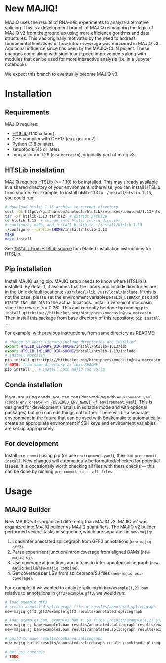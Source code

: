 # New MAJIQ!

MAJIQ uses the results of RNA-seq experiments to analyze alternative splicing.
This is a development branch of MAJIQ reimagining the logic of MAJIQ v2 from
the ground up using more efficient algorithms and data structures.
This was originally motivated by the need to address fundamental limitations of
how intron coverage was measured in MAJIQ v2.
Additional influence since has been by the MAJIQ-CLIN project.
These changes come along with significant speed improvements along with modules
that can be used for more interactive analysis (i.e. in a Jupyter notebook).

We expect this branch to eventually become MAJIQ v3.


# Installation

## Requirements

MAJIQ requires:

+ [HTSLib][htslib-src] (1.10 or later).
+ C++ compiler with C++17 (e.g. gcc >= 7)
+ Python (3.8 or later).
+ setuptools (45 or later).
+ moccasin >= 0.26 (`new_moccasin`), originally part of majiq v3.


## HTSLib installation

MAJIQ requires [HTSLib][htslib-src] (>= 1.10) to be installed.
This may already available in a shared directory of your environment,
otherwise, you can install HTSLib from source.
For example, to install htslib-1.13 to `~/install/htslib-1.13`, you could run:

```bash
# download htslib 1.13 archive to current directory
curl -OL https://github.com/samtools/htslib/releases/download/1.13/htslib-1.13.tar.bz2
tar -xf htslib-1.13.tar.bz2  # extract archive
cd htslib-1.13  # change into htslib source directory
# configure, make, and install htslib to ~/install/htslib-1.13
./configure --prefix=$HOME/install/htslib-1.13
make
make install
```

See [`INSTALL` from HTSLib source][htslib-install] for detailed installation
instructions for HTSLib.

   [htslib-src]: https://github.com/samtools/htslib/releases
   [htslib-install]: https://raw.githubusercontent.com/samtools/htslib/1.13/INSTALL


## Pip installation

Install MAJIQ using pip.
MAJIQ setup needs to know where HTSLib is installed.
By default, it assumes that the library and include directories are in the Unix
default locations: `/usr/local/lib`, `/usr/local/include`.
If this is not the case, please set the environment variables
`HTSLIB_LIBRARY_DIR` and `HTSLIB_INCLUDE_DIR` to the actual locations.
Install a version of moccasin since the rewrite (>= 0.26). This can currently
be done by running
`pip install git+https://bitbucket.org/biociphers/moccasin@new_moccasin`.
Then install this package from base directory of this repository:
`pip install .`.

For example, with previous instructions, from same directory as README:

```bash
# change to where library/include directories are installed
export HTSLIB_LIBRARY_DIR=$HOME/install/htslib-1.13/lib
export HTSLIB_INCLUDE_DIR=$HOME/install/htslib-1.13/include
# install moccasin
pip install git+https://bitbucket.org/biociphers/moccasin@new_moccasin
# NOTE: from same directory as this README
pip install .  # install both majiq and voila
```


## Conda installation

If you are using conda, you can consider working with `environment.yaml`
(`conda env create -n {DESIRED_ENV_NAME} -f environment.yaml`).
This is designed for development (installs in editable mode and with optional
packages) but you can edit things out further. There will be a separate
environment in the future that can be used with Snakemake to automatically
create an appropriate environment if SSH keys and environment variables are set
up appropriately.


## For development

Install `pre-commit` using pip (or use `environment.yaml`), then run
`pre-commit install`.
New changes will automatically be formatted/checked for potential issues.
It is occasionally worth checking all files with these checks -- this can be
done by running `pre-commit run --all-files`.


# Usage

## MAJIQ Builder

New MAJIQ/v3 is organized differently than MAJIQ v2.
MAJIQ v2 was organized into MAJIQ builder vs MAJIQ quantifiers.
The MAJIQ v2 builder performed several tasks in sequence, which are separated in
`new-majiq`:

1. Load/infer annotated splicegraph from GFF3 annotations (`new-majiq gff3`).
2. Parse experiment junction/intron coverage from aligned BAMs (`new-majiq sj`).
3. Use coverage at junctions and introns to infer updated splicegraph
   (`new-majiq build`/`new-majiq combine`).
4. Get coverage per LSV from splicegraph/SJ files (`new-majiq psi-coverage`).


For example, if we wanted to analyze splicing in `bam/example{1,2}.bam`
relative to annotations in `gff3/example.gff3`, we would run:

```bash
# load example.gff3
# create annotated splicegraph file at results/annotated.splicegraph
new-majiq gff3 gff3/example.gff3 results/annotated.splicegraph

# load example1.bam, example2.bam to SJ files (results/example{1,2}.sj)
new-majiq sj bam/example1.bam results/annotated.splicegraph results/example1.sj
new-majiq sj bam/example2.bam results/annotated.splicegraph results/example2.sj

# build to make results/combined.splicegraph
new-majiq build results/annotated.splicegraph results/combined.splicegraph --sjs results/example1.sj results/example2.sj

# get psi coverage
# TODO
```
